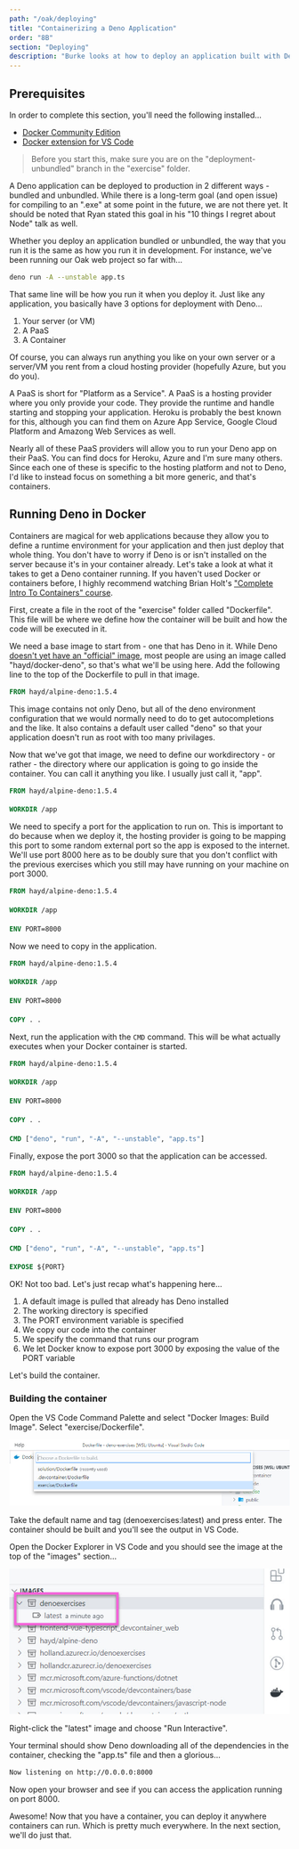 ```yaml
---
path: "/oak/deploying"
title: "Containerizing a Deno Application"
order: "8B"
section: "Deploying"
description: "Burke looks at how to deploy an application built with Deno"
---
```


## Prerequisites

In order to complete this section, you'll need the following installed...

- [Docker Community Edition](https://docs.docker.com/get-docker/)
- [Docker extension for VS Code](https://marketplace.visualstudio.com/items?itemName=ms-azuretools.vscode-docker&WT.mc_id=devcloud-0000-buhollan)

> Before you start this, make sure you are on the "deployment-unbundled" branch in the "exercise" folder.

A Deno application can be deployed to production in 2 different ways - bundled and unbundled. While there is a long-term goal (and open issue) for compiling to an ".exe" at some point in the future, we are not there yet. It should be noted that Ryan stated this goal in his "10 things I regret about Node" talk as well.

Whether you deploy an application bundled or unbundled, the way that you run it is the same as how you run it in development. For instance, we've been running our Oak web project so far with...

```bash
deno run -A --unstable app.ts
```

That same line will be how you run it when you deploy it. Just like any application, you basically have 3 options for deployment with Deno...

1. Your server (or VM)
1. A PaaS
1. A Container

Of course, you can always run anything you like on your own server or a server/VM you rent from a cloud hosting provider (hopefully Azure, but you do you).

A PaaS is short for "Platform as a Service". A PaaS is a hosting provider where you only provide your code. They provide the runtime and handle starting and stopping your application. Heroku is probably the best known for this, although you can find them on Azure App Service, Google Cloud Platform and Amazong Web Services as well.

Nearly all of these PaaS providers will allow you to run your Deno app on their PaaS. You can find docs for Heroku, Azure and I'm sure many others. Since each one of these is specific to the hosting platform and not to Deno, I'd like to instead focus on something a bit more generic, and that's containers.

## Running Deno in Docker

Containers are magical for web applications because they allow you to define a runtime environment for your application and then just deploy that whole thing. You don't have to worry if Deno is or isn't installed on the server because it's in your container already. Let's take a look at what it takes to get a Deno container running. If you haven't used Docker or containers before, I highly recommend watching Brian Holt's ["Complete Intro To Containers" course](https://btholt.github.io/complete-intro-to-containers/intro).

First, create a file in the root of the "exercise" folder called "Dockerfile". This file will be where we define how the container will be built and how the code will be executed in it.

We need a base image to start from - one that has Deno in it. While Deno [doesn't yet have an "official" image](https://github.com/denoland/deno/issues/3356), most people are using an image called "hayd/docker-deno", so that's what we'll be using here. Add the following line to the top of the Dockerfile to pull in that image.

```dockerfile
FROM hayd/alpine-deno:1.5.4
```

This image contains not only Deno, but all of the deno environment configuration that we would normally need to do to get autocompletions and the like. It also contains a default user called "deno" so that your application doesn't run as root with too many privilages.

Now that we've got that image, we need to define our workdirectory - or rather - the directory where our application is going to go inside the container. You can call it anything you like. I usually just call it, "app".

```dockerfile
FROM hayd/alpine-deno:1.5.4

WORKDIR /app
```

We need to specify a port for the application to run on. This is important to do because when we deploy it, the hosting provider is going to be mapping this port to some random external port so the app is exposed to the internet. We'll use port 8000 here as to be doubly sure that you don't conflict with the previous exercises which you still may have running on your machine on port 3000.

```dockerfile
FROM hayd/alpine-deno:1.5.4

WORKDIR /app

ENV PORT=8000
```

Now we need to copy in the application.

```dockerfile
FROM hayd/alpine-deno:1.5.4

WORKDIR /app

ENV PORT=8000

COPY . .
```

Next, run the application with the `CMD` command. This will be what actually executes when your Docker container is started.

```dockerfile
FROM hayd/alpine-deno:1.5.4

WORKDIR /app

ENV PORT=8000

COPY . .

CMD ["deno", "run", "-A", "--unstable", "app.ts"]
```

Finally, expose the port 3000 so that the application can be accessed.

```dockerfile
FROM hayd/alpine-deno:1.5.4

WORKDIR /app

ENV PORT=8000

COPY . .

CMD ["deno", "run", "-A", "--unstable", "app.ts"]

EXPOSE ${PORT}
```

OK! Not too bad. Let's just recap what's happening here...

1. A default image is pulled that already has Deno installed
1. The working directory is specified
1. The PORT environment variable is specified
1. We copy our code into the container
1. We specify the command that runs our program
1. We let Docker know to expose port 3000 by exposing the value of the PORT variable

Let's build the container.

### Building the container

Open the VS Code Command Palette and select "Docker Images: Build Image". Select "exercise/Dockerfile".

![](../images/exercise-dockerfile.jpg)

Take the default name and tag (denoexercises:latest) and press enter. The container should be built and you'll see the output in VS Code.

Open the Docker Explorer in VS Code and you should see the image at the top of the "images" section...

![](../images/denoexercises-image.jpg)

Right-click the "latest" image and choose "Run Interactive".

Your terminal should show Deno downloading all of the dependencies in the container, checking the "app.ts" file and then a glorious...

```bash
Now listening on http://0.0.0.0:8000
```

Now open your browser and see if you can access the application running on port 8000.

Awesome! Now that you have a container, you can deploy it anywhere containers can run. Which is pretty much everywhere. In the next section, we'll do just that.
